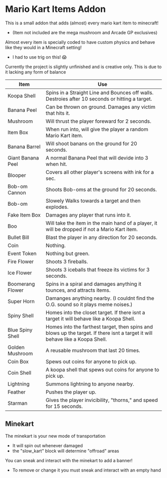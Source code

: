 # Mario Kart Items Addon
 This is a small addon that adds (almost) every mario kart item to minecraft!
- (Item not included are the mega mushroom and Arcade GP exclusives)

Almost every item is specially coded to have custom physics and behave like they would in a Minecraft setting!
- I had to use trig on this! 😱

Currently the project is slightly unfinished and is creative only. This is due to it lacking any form of balance

|Item|Use|
|--|--|
|Koopa Shell      |Spins in a Straight Line and Bounces off walls. Destroies after 10 seconds or hitting a target.
|Banana Peel      |Can be thrown on ground. Damages any victim that hits it.
|Mushroom         |Will thrust the player foreward for 2 seconds.
|Item Box         |When run into, will give the player a random Mario Kart item.
|Banana Barrel    |Will shoot banans on the ground for 20 seconds.
|Giant Banana Peel|A normal Banana Peel that will devide into 3 when hit.
|Blooper          |Covers all other player's screens with ink for a sec.
|Bob-om Cannon    |Shoots Bob-oms at the ground for 20 seconds.
|Bob-om           |Slowely Walks towards a target and then explodes.
|Fake Item Box    |Damages any player that runs into it.
|Boo              |Will take the item in the main hand of a player, it will be dropped if not a Mario Kart item.
|Bullet Bill      |Blast the player in any direction for 20 seconds.
|Coin             |Nothing.
|Event Token      |Nothing but green.
|Fire Flower      |Shoots 3 fireballs.
|Ice Flower       |Shoots 3 iceballs that freeze its victims for 3 seconds.
|Boomerang Flower |Spins in a spiral and damages anything it tounces, and attracts items.
|Super Horn       |Damanges anything nearby. (I couldnt find the O.G. sound so it plays meme noises.)
|Spiny Shell      |Homes into the closet target. If there isnt a target it will behave like a Koopa Shell.
|Blue Spiny Shell |Homes into the farthest target, then spins and blows up the target. If there isnt a target it will behave like a Koopa Shell.
|Golden Mushroom  |A reusable mushroom that last 20 times.
|Coin Box         |Spews out coins for anyone to pick up.
|Coin Shell       |A koopa shell that spews out coins for anyone to pick up.
|Lightning        |Summons lightning to anyone nearby.
|Feather          |Pushes the player up.
|Starman          |Gives the player invicibility, "thorns," and speed for 15 seconds.

## Minekart
The minekart is your new mode of transportation
- It will spin out whenever damaged
- the "slow_kart" block will determine "offroad" areas

You can sneak and interact with the minekart to add a banner!
- To remove or change it you must sneak and interact with an empty hand